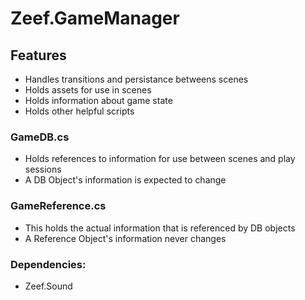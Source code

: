 # Zeef.GameManager #

## Features ##
* Handles transitions and persistance betweens scenes
* Holds assets for use in scenes
* Holds information about game state
* Holds other helpful scripts

### GameDB.cs ###
* Holds references to information for use between scenes and play sessions
* A DB Object's information is expected to change

### GameReference.cs ###
* This holds the actual information that is referenced by DB objects
* A Reference Object's information never changes

### Dependencies: ###
* Zeef.Sound
